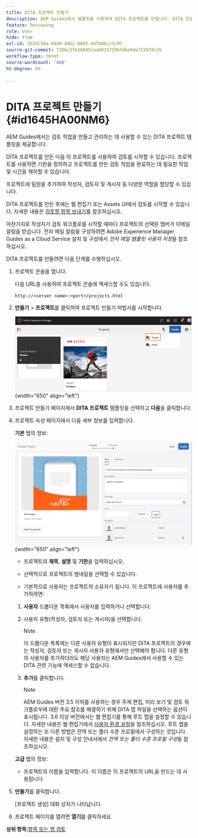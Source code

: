 ```yaml
---
title: DITA 프로젝트 만들기
description: AEM Guides에서 템플릿을 사용하여 DITA 프로젝트를 만듭니다. DITA 프로젝트를 사용하여 검토를 시작하는 방법에 대해 알아봅니다.
feature: Reviewing
role: User
hide: true
exl-id: 1b29c50a-04d0-4052-b893-44fb8bcc3c97
source-git-commit: 7286c3fb36695caa08157296fd6e0de722078c2b
workflow-type: tm+mt
source-wordcount: '468'
ht-degree: 0%

---
```


# DITA 프로젝트 만들기 {#id1645HA00NM6}

AEM Guides에서는 검토 작업을 만들고 관리하는 데 사용할 수 있는 DITA 프로젝트 템플릿을 제공합니다.

DITA 프로젝트를 만든 다음 이 프로젝트를 사용하여 검토를 시작할 수 있습니다. 프로젝트를 사용하면 기한을 정의하고 프로젝트를 만든 검토 작업을 완료하는 데 필요한 작업 및 시간을 제어할 수 있습니다.

프로젝트에 팀원을 추가하여 작성자, 검토자 및 게시자 등 다양한 역할을 할당할 수 있습니다.

DITA 프로젝트를 만든 후에는 웹 편집기 또는 Assets UI에서 검토를 시작할 수 있습니다. 자세한 내용은 [검토할 항목 보내기](review-send-topics-for-review.md#)를 참조하십시오.

마찬가지로 작성자가 검토 워크플로를 시작할 때마다 프로젝트의 선택된 멤버가 이메일 알림을 받습니다. 전자 메일 알림을 구성하려면 Adobe Experience Manager Guides as a Cloud Service 설치 및 구성에서 *전자 메일 템플릿 사용자 지정*&#x200B;을 참조하십시오.

DITA 프로젝트를 만들려면 다음 단계를 수행하십시오.

1. 프로젝트 콘솔을 엽니다.

   다음 URL을 사용하여 프로젝트 콘솔에 액세스할 수도 있습니다.

   ```http
   http://<server name>:<port>/projects.html
   ```

1. **만들기** \> **프로젝트**&#x200B;를 클릭하여 프로젝트 만들기 마법사를 시작합니다.

   ![](images/project-console-63.png){width="650" align="left"}

1. 프로젝트 만들기 페이지에서 **DITA 프로젝트** 템플릿을 선택하고 **다음**&#x200B;을 클릭합니다.

1. 프로젝트 속성 페이지에서 다음 세부 정보를 입력합니다.

   **기본** 탭의 정보:

   ![](images/create-project.png){width="650" align="left"}

   - 프로젝트의 **제목**, **설명** 및 **기한**&#x200B;을 입력하십시오.

   - 선택적으로 프로젝트의 썸네일을 선택할 수 있습니다.

   - 기본적으로 사용자는 프로젝트의 소유자가 됩니다. 이 프로젝트에 사용자를 추가하려면:

   1. **사용자** 드롭다운 목록에서 사용자를 입력하거나 선택합니다.

   1. 사용자 유형(작성자, 검토자 또는 게시자)을 선택합니다.

      >[!NOTE]
      >
      >이 드롭다운 목록에는 다른 사용자 유형이 표시되지만 DITA 프로젝트의 경우에는 작성자, 검토자 또는 게시자 사용자 유형에서만 선택해야 합니다. 다른 유형의 사용자를 추가하더라도 해당 사용자는 AEM Guides에서 사용할 수 있는 DITA 관련 기능에 액세스할 수 없습니다.

   1. **추가**&#x200B;를 클릭합니다.

      >[!NOTE]
      >
      >AEM Guides 버전 3.5 이하를 사용하는 경우 주제 편집, 미리 보기 및 검토 워크플로우에 대한 주요 참조를 해결하기 위해 DITA 맵 파일을 선택하는 옵션이 표시됩니다. 3.6 이상 버전에서는 웹 편집기를 통해 루트 맵을 설정할 수 있습니다. 자세한 내용은 웹 편집기에서 [사용자 환경 설정](web-editor-features.md#id2087G0P40SB)을 참조하십시오. 루트 맵을 설정하는 또 다른 방법은 전역 또는 폴더 수준 프로필에서 구성하는 것입니다. 자세한 내용은 설치 및 구성 안내서에서 *전역 또는 폴더 수준 프로필 구성*&#x200B;을 참조하십시오.

   **고급** 탭의 정보:

   - 프로젝트의 이름을 입력합니다. 이 이름은 이 프로젝트의 URL을 만드는 데 사용됩니다.

1. **만들기**&#x200B;를 클릭합니다.

   [프로젝트 생성] 대화 상자가 나타납니다.

1. 프로젝트 페이지를 열려면 **열기**&#x200B;를 클릭하세요.


**상위 항목:**&#x200B;[&#x200B;항목 또는 맵 검토](review.md)

